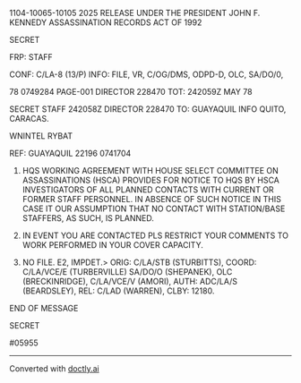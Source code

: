1104-10065-10105 2025 RELEASE UNDER THE PRESIDENT JOHN F. KENNEDY ASSASSINATION RECORDS ACT OF 1992

SECRET

FRP:
STAFF

CONF: C/LA-8
(13/P)
INFO: FILE, VR, C/OG/DMS, ODPD-D, OLC, SA/DO/0,

78 0749284 PAGE-001 DIRECTOR 228470
TOT: 242059Z MAY 78

SECRET
STAFF 242058Z DIRECTOR 228470
TO: GUAYAQUIL INFO QUITO, CARACAS.

WNINTEL RYBAT

REF: GUAYAQUIL 22196 0741704

1. HQS WORKING AGREEMENT WITH HOUSE SELECT COMMITTEE ON
   ASSASSINATIONS (HSCA) PROVIDES FOR NOTICE TO HQS BY HSCA
   INVESTIGATORS OF ALL PLANNED CONTACTS WITH CURRENT OR FORMER
   STAFF PERSONNEL. IN ABSENCE OF SUCH NOTICE IN THIS CASE IT OUR
   ASSUMPTION THAT NO CONTACT WITH STATION/BASE STAFFERS, AS SUCH,
   IS PLANNED.

2. IN EVENT YOU ARE CONTACTED PLS RESTRICT YOUR COMMENTS TO
   WORK PERFORMED IN YOUR COVER CAPACITY.

3. NO FILE. E2, IMPDET.>
   ORIG: C/LA/STB (STURBITTS), COORD: C/LA/VCE/E (TURBERVILLE)
   SA/DO/O (SHEPANEK), OLC (BRECKINRIDGE), C/LA/VCE/V (AMORI),
   AUTH: ADC/LA/S (BEARDSLEY), REL: C/LAD (WARREN), CLBY: 12180.

END OF MESSAGE

SECRET

#05955


---
Converted with [doctly.ai](https://doctly.ai)